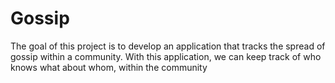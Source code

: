 # Gossip
 The goal of this project is to develop an application that tracks the spread of gossip within a community. With this application, we can keep track of who knows what about whom, within the community
